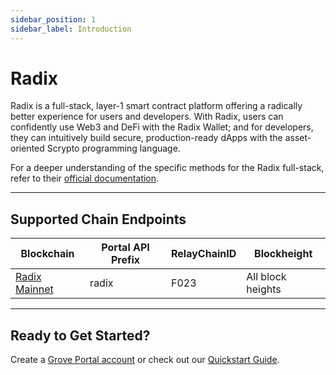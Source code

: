 ```yaml
---
sidebar_position: 1
sidebar_label: Introduction
---
```


# Radix

Radix is a full-stack, layer-1 smart contract platform offering a radically better experience for users and developers. With Radix, users can confidently use Web3 and DeFi with the Radix Wallet; and for developers, they can intuitively build secure, production-ready dApps with the asset-oriented Scrypto programming language.

For a deeper understanding of the specific methods for the Radix full-stack, refer to their [official documentation](https://docs.radixdlt.com/docs).

---

## Supported Chain Endpoints

| Blockchain                                 | Portal API Prefix | RelayChainID | Blockheight         |
| ------------------------------------------ | ----------------- | ------------ | ------------------- |
| [Radix Mainnet](./endpoints/radix) | radix    | F023         | All block heights |

---

## Ready to Get Started?

Create a [Grove Portal account](https://portal.grove.city) or check out our [Quickstart Guide](/guides/getting-started/quickstart).
